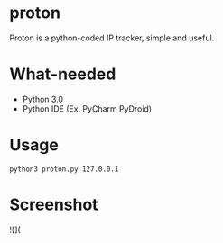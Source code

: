 # proton
Proton is a python-coded IP tracker, simple and useful.

# What-needed
- Python 3.0
- Python IDE (Ex. PyCharm PyDroid)

# Usage
```
python3 proton.py 127.0.0.1
```

# Screenshot
![](
